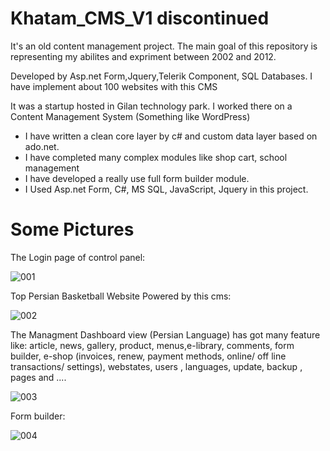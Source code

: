 # Khatam_CMS_V1 discontinued
It's an old content management project. The main goal of this repository is representing my abilites and expriment between 2002 and 2012.

Developed by Asp.net Form,Jquery,Telerik Component, SQL Databases. I have implement about 100 websites with this CMS

It was a startup hosted in Gilan technology park. I worked there on a Content Management System (Something like WordPress)
- I have written a clean core layer by c# and custom data layer based on ado.net.
- I have completed many complex modules like shop cart, school management
- I have developed a really use full form builder module.
- I Used Asp.net Form, C#, MS SQL, JavaScript, Jquery in this project.

# Some Pictures

The Login page of control panel:

![001](https://user-images.githubusercontent.com/5828784/121683173-408f2d00-cad2-11eb-88e9-bfaaf571af15.jpg)

Top Persian Basketball Website Powered by this cms:

![002](https://user-images.githubusercontent.com/5828784/121683179-42f18700-cad2-11eb-9549-9b26ad37d639.jpg)


The Managment Dashboard view (Persian Language) has got many feature like: article, news, gallery, product, menus,e-library, comments, form builder,
e-shop (invoices, renew, payment methods, online/ off line transactions/ settings), webstates, users , languages, update, backup , pages and ....

![003](https://user-images.githubusercontent.com/5828784/121683192-47b63b00-cad2-11eb-9709-75a159bcb627.jpg)

Form builder: 

![004](https://user-images.githubusercontent.com/5828784/121683216-4edd4900-cad2-11eb-945f-5bbe9eb5f339.jpg)

